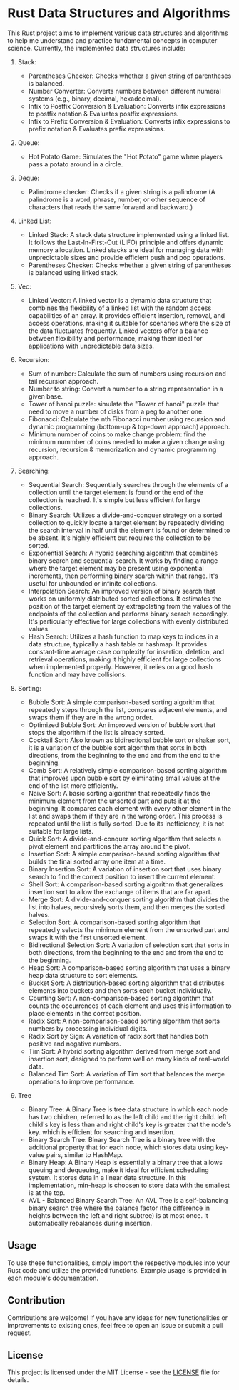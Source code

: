 # Rust Data Structures and Algorithms

This Rust project aims to implement various data structures and algorithms to help me understand and practice fundamental concepts in computer science. Currently, the implemented data structures include:

1. Stack:
   - Parentheses Checker: Checks whether a given string of parentheses is balanced.
   - Number Converter: Converts numbers between different numeral systems (e.g., binary, decimal, hexadecimal).
   - Infix to Postfix Conversion & Evaluation: Converts infix expressions to postfix notation & Evaluates postfix expressions.
   - Infix to Prefix Conversion & Evaluation: Converts infix expressions to prefix notation & Evaluates prefix expressions.
   
2. Queue:
   - Hot Potato Game: Simulates the "Hot Potato" game where players pass a potato around in a circle.

3. Deque: 
   - Palindrome checker: Checks if a given string is a palindrome (A palindrome is a word, phrase, number, or other sequence of characters that reads the same forward and backward.)

4. Linked List:
   - Linked Stack: A stack data structure implemented using a linked list. It follows the Last-In-First-Out (LIFO) principle and offers dynamic memory allocation. Linked stacks are ideal for managing data with unpredictable sizes and provide efficient push and pop operations.
   - Parentheses Checker: Checks whether a given string of parentheses is balanced using linked stack.

5. Vec:
   - Linked Vector: A linked vector is a dynamic data structure that combines the flexibility of a linked list with the random access capabilities of an array. It provides efficient insertion, removal, and access operations, making it suitable for scenarios where the size of the data fluctuates frequently. Linked vectors offer a balance between flexibility and performance, making them ideal for applications with unpredictable data sizes.

6. Recursion: 
   - Sum of number: Calculate the sum of numbers using recursion and tail recursion approach.
   - Number to string: Convert a number to a string representation in a given base.
   - Tower of hanoi puzzle: simulate the "Tower of hanoi" puzzle that need to move a number of disks from a peg to another one.
   - Fibonacci: Calculate the nth Fibonacci number using recursion and dynamic programming (bottom-up & top-down approach) approach.
   - Minimum number of coins to make change problem: find the minimum nummber of coins needed to make a given change using recursion, recursion & memorization and dynamic programming approach.

7. Searching:
   - Sequential Search: Sequentially searches through the elements of a collection until the target element is found or the end of the collection is reached. It's simple but less efficient for large collections.
   - Binary Search: Utilizes a divide-and-conquer strategy on a sorted collection to quickly locate a target element by repeatedly dividing the search interval in half until the element is found or determined to be absent. It's highly efficient but requires the collection to be sorted.
   - Exponential Search: A hybrid searching algorithm that combines binary search and sequential search. It works by finding a range where the target element may be present using exponential increments, then performing binary search within that range. It's useful for unbounded or infinite collections.
   - Interpolation Search: An improved version of binary search that works on uniformly distributed sorted collections. It estimates the position of the target element by extrapolating from the values of the endpoints of the collection and performs binary search accordingly. It's particularly effective for large collections with evenly distributed values.
   - Hash Search: Utilizes a hash function to map keys to indices in a data structure, typically a hash table or hashmap. It provides constant-time average case complexity for insertion, deletion, and retrieval operations, making it highly efficient for large collections when implemented properly. However, it relies on a good hash function and may have collisions.
   
8. Sorting:
   - Bubble Sort: A simple comparison-based sorting algorithm that repeatedly steps through the list, compares adjacent elements, and swaps them if they are in the wrong order.
   - Optimized Bubble Sort: An improved version of bubble sort that stops the algorithm if the list is already sorted.
   - Cocktail Sort: Also known as bidirectional bubble sort or shaker sort, it is a variation of the bubble sort algorithm that sorts in both directions, from the beginning to the end and from the end to the beginning.
   - Comb Sort: A relatively simple comparison-based sorting algorithm that improves upon bubble sort by eliminating small values at the end of the list more efficiently.
   - Naive Sort: A basic sorting algorithm that repeatedly finds the minimum element from the unsorted part and puts it at the beginning. It compares each element with every other element in the list and swaps them if they are in the wrong order. This process is repeated until the list is fully sorted. Due to its inefficiency, it is not suitable for large lists.
   - Quick Sort: A divide-and-conquer sorting algorithm that selects a pivot element and partitions the array around the pivot.
   - Insertion Sort: A simple comparison-based sorting algorithm that builds the final sorted array one item at a time.
   - Binary Insertion Sort: A variation of insertion sort that uses binary search to find the correct position to insert the current element.
   - Shell Sort: A comparison-based sorting algorithm that generalizes insertion sort to allow the exchange of items that are far apart.
   - Merge Sort: A divide-and-conquer sorting algorithm that divides the list into halves, recursively sorts them, and then merges the sorted halves.
   - Selection Sort: A comparison-based sorting algorithm that repeatedly selects the minimum element from the unsorted part and swaps it with the first unsorted element.
   - Bidirectional Selection Sort: A variation of selection sort that sorts in both directions, from the beginning to the end and from the end to the beginning.
   - Heap Sort: A comparison-based sorting algorithm that uses a binary heap data structure to sort elements.
   - Bucket Sort: A distribution-based sorting algorithm that distributes elements into buckets and then sorts each bucket individually.
   - Counting Sort: A non-comparison-based sorting algorithm that counts the occurrences of each element and uses this information to place elements in the correct position.
   - Radix Sort: A non-comparison-based sorting algorithm that sorts numbers by processing individual digits.
   - Radix Sort by Sign: A variation of radix sort that handles both positive and negative numbers.
   - Tim Sort: A hybrid sorting algorithm derived from merge sort and insertion sort, designed to perform well on many kinds of real-world data.
   - Balanced Tim Sort: A variation of Tim sort that balances the merge operations to improve performance.

9. Tree
   - Binary Tree: A Binary Tree is tree data structure in which each node has two children, referred to as the left child and the right child. left child's key is less than and right child's key is greater that the node's key. which is efficient for searching and insertion.
   - Binary Search Tree: Binary Search Tree is a binary tree with the additional property that for each node, which stores data using key-value pairs, similar to HashMap.
   - Binary Heap: A Binary Heap is essentially a binary tree that allows queuing and dequeuing, make it ideal for efficient scheduling system. It stores data in a linear data structure. In this implementation, min-heap is choosen to store data with the smallest is at the top.
   - AVL - Balanced Binary Search Tree: An AVL Tree is a self-balancing binary search tree where the balance factor (the difference in heights between the left and right subtree) is at most once. It automatically rebalances during insertion.

## Usage

To use these functionalities, simply import the respective modules into your Rust code and utilize the provided functions. Example usage is provided in each module's documentation.

## Contribution

Contributions are welcome! If you have any ideas for new functionalities or improvements to existing ones, feel free to open an issue or submit a pull request.

## License

This project is licensed under the MIT License - see the [LICENSE](LICENSE) file for details.
